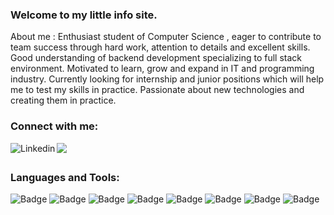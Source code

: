 ### Welcome to my little info site.

About me : Enthusiast student of Computer Science , eager to contribute to team success through hard work, attention to details and excellent skills. Good understanding of backend development specializing to full stack
environment. Motivated to learn, grow and expand in IT and programming industry. Currently looking for internship
and junior positions which will help me to test my skills in practice. Passionate about new technologies and creating
them in practice.

### Connect with me:
<a href="https://www.linkedin.com/in/mirjalol-rakhmonov-922939152/"><img align="left" alt="Linkedin" src="https://img.shields.io/badge/-LinkedIn-%235d8239?logo=LinkedIn&logoColor=white&logoPosition=right&labelColor=grey" /></a>
<a href="mailto:mirjalolrakhmonov@yahoo.com"> <img src="https://img.shields.io/badge/-Yahoo-%235d8239?logo=Yahoo&logoColor=white&logoPosition=right&labelColor=grey"/></a>

##
### Languages and Tools:  

![Badge](https://img.shields.io/badge/Languages-Java-%235d8239?logo=Java&logoColor=white)
![Badge](https://img.shields.io/badge/Frameworks-Angular-%235d8239?logo=Angular&logoColor=white)
![Badge](https://img.shields.io/badge/Frameworks-Spring-%235d8239?logo=Spring&logoColor=white)
![Badge](https://img.shields.io/badge/SQL-PostgreSQL-%235d8239?logo=PostgreSql&logoColor=white)
![Badge](https://img.shields.io/badge/SQL-MySQL-%235d8239?logo=MySql&logoColor=white)
![Badge](https://img.shields.io/badge/Tools-Docker-%235d8239?logo=Docker&logoColor=white)
![Badge](https://img.shields.io/badge/Tools-VSC-%235d8239?logo=visual-studio-code&logoColor=white)
![Badge](https://img.shields.io/badge/Tools-Git-%235d8239?logo=Git&logoColor=white)
